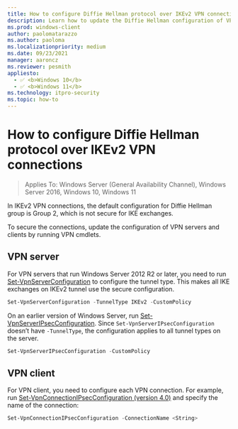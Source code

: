 ```yaml
---
title: How to configure Diffie Hellman protocol over IKEv2 VPN connections (Windows 10 and Windows 11)
description: Learn how to update the Diffie Hellman configuration of VPN servers and clients by running VPN cmdlets to secure connections.
ms.prod: windows-client
author: paolomatarazzo
ms.author: paoloma
ms.localizationpriority: medium
ms.date: 09/23/2021
manager: aaroncz
ms.reviewer: pesmith
appliesto: 
  - ✅ <b>Windows 10</b>
  - ✅ <b>Windows 11</b>
ms.technology: itpro-security
ms.topic: how-to
---
```


# How to configure Diffie Hellman protocol over IKEv2 VPN connections

>Applies To: Windows Server (General Availability Channel), Windows Server 2016, Windows 10, Windows 11

In IKEv2 VPN connections, the default configuration for Diffie Hellman group is Group 2, which is not secure for IKE exchanges.

To secure the connections, update the configuration of VPN servers and clients by running VPN cmdlets.

## VPN server

For VPN servers that run Windows Server 2012 R2 or later, you need to run [Set-VpnServerConfiguration](/powershell/module/remoteaccess/set-vpnserverconfiguration?view=win10-ps&preserve-view=true) to configure the tunnel type. This makes all IKE exchanges on IKEv2 tunnel use the secure configuration.

```powershell
Set-VpnServerConfiguration -TunnelType IKEv2 -CustomPolicy
```

On an earlier version of Windows Server, run [Set-VpnServerIPsecConfiguration](/previous-versions/windows/powershell-scripting/hh918373(v=wps.620)). Since `Set-VpnServerIPsecConfiguration` doesn’t have `-TunnelType`, the configuration applies to all tunnel types on the server.

```powershell
Set-VpnServerIPsecConfiguration -CustomPolicy
```

## VPN client 

For VPN client, you need to configure each VPN connection. 
For example, run [Set-VpnConnectionIPsecConfiguration (version 4.0)](/powershell/module/vpnclient/set-vpnconnectionipsecconfiguration?view=win10-ps&preserve-view=true) and specify the name of the connection:


```powershell
Set-VpnConnectionIPsecConfiguration -ConnectionName <String>
```